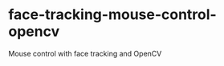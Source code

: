 face-tracking-mouse-control-opencv
==================================

Mouse control with face tracking and OpenCV

